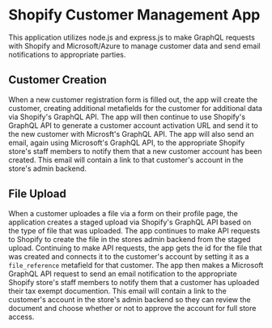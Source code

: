 # Shopify Customer Management App
This application utilizes node.js and express.js to make GraphQL requests with Shopify and Microsoft/Azure to manage customer data and send email notifications to appropriate parties.

## Customer Creation
When a new customer registration form is filled out, the app will create the customer, creating additional metafields for the customer for additional data via Shopify's GraphQL API.
The app will then continue to use Shopify's GraphQL API to generate a customer account activation URL and send it to the new customer with Microsft's GraphQL API.
The app will also send an email, again using Microsoft's GraphQL API, to the appropriate Shopify store's staff members to notify them that a new customer account has been created. This email will contain a link to that customer's account in the store's admin backend.

## File Upload
When a customer uploades a file via a form on their profile page, the application creates a staged upload via Shopify's GraphQL API based on the type of file that was uploaded.
The app continues to make API requests to Shopify to create the file in the stores admin backend from the staged upload.
Continuing to make API requests, the app gets the id for the file that was created and connects it to the customer's account by setting it as a `file_reference` metafield for that customer.
The app then makes a Microsoft GraphQL API request to send an email notification to the appropriate Shopify store's staff members to notify them that a customer has uploaded their tax exempt documention. This email will contain a link to the customer's account in the store's admin backend so they can review the document and choose whether or not to approve the account for full store access.
